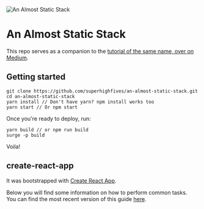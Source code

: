 ![An Almost Static Stack](https://i.imgur.com/NStGYap.jpg)

# An Almost Static Stack

This repo serves as a companion to the [tutorial of the same name, over on Medium](https://medium.com/superhighfives/).

## Getting started

``` shell
git clone https://github.com/superhighfives/an-almost-static-stack.git
cd an-almost-static-stack
yarn install // Don't have yarn? npm install works too
yarn start // Or npm start
```

Once you're ready to deploy, run:

``` shell
yarn build // or npm run build
surge -p build
```
Voila!

## create-react-app

It was bootstrapped with [Create React App](https://github.com/facebookincubator/create-react-app).

Below you will find some information on how to perform common tasks.<br>
You can find the most recent version of this guide [here](https://github.com/facebookincubator/create-react-app/blob/master/packages/react-scripts/template/README.md).
